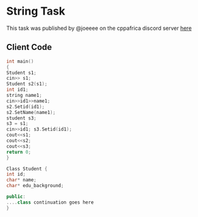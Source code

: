 # String Task

This task was published by @joeeee on the cppafrica discord server [here](https://discord.com/channels/1064965358567559270/1065315641076236329/1078346472220798997)

## Client Code
```cpp
int main() 
{
Student s1;
cin>> s1;
Student s2(s1);
int id1;
string name1;
cin>>id1>>name1; 
s2.Setid(id1);
s2.SetName(name1);
student s3;
s3 = s1;
cin>>id1; s3.Setid(id1);
cout<<s1;
cout<<s2;
cout<<s3;
return 0;
}

Class Student {
int id;
char* name;
char* edu_background;

public:
....class continuation goes here
}
```
